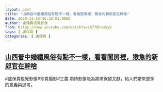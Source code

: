 ```yaml
---
layout: post
title: "山西晉中婚禮風俗有點不一樣，看看閨房裡，猴急的新郎官在幹啥"
date: 2020-11-22T16:30:01.000Z
author: 盧保貴視覺影像
from: https://www.youtube.com/watch?v=2677BhcwSy8
tags: [ 盧保貴 ]
categories: [ 盧保貴 ]
---
```

<!--1606062601000-->
[山西晉中婚禮風俗有點不一樣，看看閨房裡，猴急的新郎官在幹啥](https://www.youtube.com/watch?v=2677BhcwSy8)
------

<div>
#盧保貴視覺影像#珍貴攝影#三農 期待影像能為將來保留文獻，給人們帶來更多的意義與思考。
</div>
